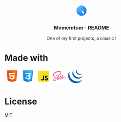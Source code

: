 <div align="center">
  <img src="style/media/favicon-32.png" alt="Momemtum" width="40" height="40">
  <h3>Momemtum - README</h3>
  <p>One of my first projects, a classic !</p>
</div>

# Made with
<img src="style/media/html5.png" alt="HTML5">
<img src="style/media/css.png" alt="CSS3">
<img src="style/media/javascript.png" alt="JavaScript">
<img src="style/media/sass.png" alt="Sass">
<img src="style/media/jquery.png" alt="JQuery">

# License
MIT
